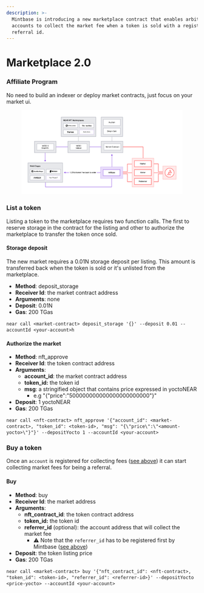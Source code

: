 ```yaml
---
description: >-
  Mintbase is introducing a new marketplace contract that enables arbitrary
  accounts to collect the market fee when a token is sold with a registered
  referral id.
---
```


# Marketplace 2.0

### Affiliate Program

No need to build an indexer or deploy market contracts, just focus on your market ui.



<figure><img src="../../../.gitbook/assets/Home-Infographic-Light-White.png" alt=""><figcaption></figcaption></figure>



### List a token

Listing a token to the marketplace requires two function calls. The first to reserve storage in the contract for the listing and other to authorize the marketplace to transfer the token once sold.

#### Storage deposit

The new market requires a 0.01N storage deposit per listing. This amount is transferred back when the token is sold or it's unlisted from the marketplace.

* **Method**: deposit\_storage
* **Receiver Id**: the market contract address
* **Arguments**: none
* **Deposit**: 0.01N
* **Gas**: 200 TGas

```
near call <market-contract> deposit_storage '{}' --deposit 0.01 --accountId <your-account>h
```

#### Authorize the market

* **Method**: nft\_approve
* **Receiver Id**: the token contract address
* **Arguments**:&#x20;
  * **account\_id**: the market contract address
  * **token\_id:** the token id
  * **msg**: a stringified object that contains price expressed in yoctoNEAR
    * e.g "{"price":"500000000000000000000000"}"&#x20;
* **Deposit**: 1 yoctoNEAR
* **Gas**: 200 TGas

```
near call <nft-contract> nft_approve '{"account_id": <market-contract>, "token_id": <token-id>, "msg": "{\"price\":\"<amount-yocto>\"}"}' --depositYocto 1 --accountId <your-account>
```

### Buy a token

Once an `account` is registered for collecting fees ([see above](marketplace-2.0.md#join-the-referral-program)) it can start collecting market fees for being a referral.

#### Buy

* **Method**: buy
* **Receiver Id**: the market address
* **Arguments**:&#x20;
  * **nft\_contract\_id**: the token contract address
  * **token\_id:** the token id
  * **referrer\_id** (optional): the account address that will collect the market fee
    * ⚠️ Note that the `referrer_id` has to be registered first by Mintbase ([see above](marketplace-2.0.md#join-the-referral-program))
* **Deposit**: the token listing price
* **Gas**: 200 TGas

```
near call <market-contract> buy '{"nft_contract_id": <nft-contract>, "token_id": <token-id>, "referrer_id": <referrer-id>}' --depositYocto <price-yocto> --accountId <your-account>
```

